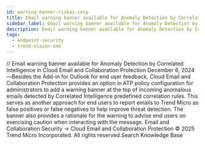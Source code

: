 ```yaml
---
id: warning-banner-riskai-cecp
title: Email warning banner available for Anomaly Detection by Correlated Intelligence in Cloud Email and Collaboration Protection
sidebar_label: Email warning banner available for Anomaly Detection by Correlated Intelligence in Cloud Email and Collaboration Protection
description: Email warning banner available for Anomaly Detection by Correlated Intelligence in Cloud Email and Collaboration Protection
tags:
  - endpoint-security
  - trend-vision-one
---
```


/*<![CDATA[*/ $('#title').html($('meta[name=map-description]').attr('content')); /*]]>*/ Email warning banner available for Anomaly Detection by Correlated Intelligence in Cloud Email and Collaboration Protection December 6, 2024—Besides the Add-in for Outlook for end user feedback, Cloud Email and Collaboration Protection provides an option in ATP policy configuration for administrators to add a warning banner at the top of incoming anomalous emails detected by Correlated Intelligence predefined correlation rules. This serves as another approach for end users to report emails to Trend Micro as false positives or false negatives to help improve threat detection. The banner also provides a rationale for the warning to advise end users on exercising caution when interacting with the message. Email and Collaboration Security → Cloud Email and Collaboration Protection © 2025 Trend Micro Incorporated. All rights reserved.Search Knowledge Base